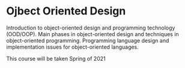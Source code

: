 # Ojbect Oriented Design	
Introduction to object-oriented design and programming technology (OOD/OOP).  Main phases in object-oriented design and techniques in object-oriented programming.  Programming language design and implementation issues for object-oriented languages.

This course will be taken Spring of 2021
